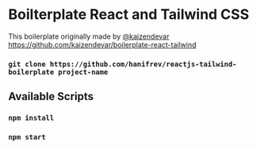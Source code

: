 # Boilterplate React and Tailwind CSS

This boilerplate originally made by [@kaizendevar](https://github.com/kaizendevar) https://github.com/kaizendevar/boilerplate-react-tailwind

### `git clone https://github.com/hanifrev/reactjs-tailwind-boilerplate project-name`

## Available Scripts

### `npm install`

### `npm start`
